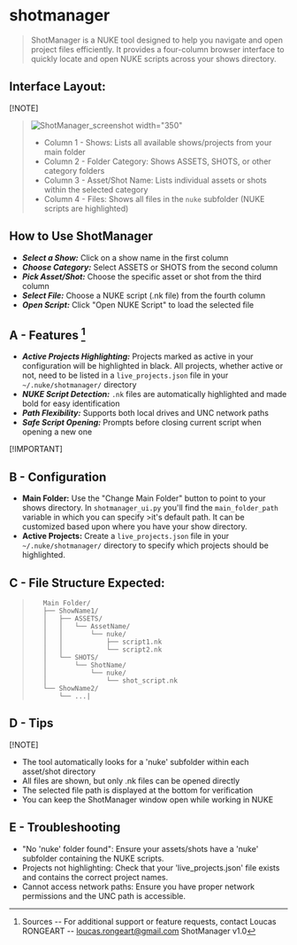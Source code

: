 # shotmanager
>ShotManager is a NUKE tool designed to help you navigate and open project files efficiently. It provides a four-column browser interface to quickly locate and open NUKE scripts across your shows directory.

## **Interface Layout**:
[!NOTE]
> ![ShotManager_screenshot width="350"](https://github.com/user-attachments/assets/ae7ab203-5d8f-41ef-bd35-7beaebfd17bc)
> - Column 1 - Shows: Lists all available shows/projects from your main folder
> - Column 2 - Folder Category: Shows ASSETS, SHOTS, or other category folders 
> - Column 3 - Asset/Shot Name: Lists individual assets or shots within the selected category 
> - Column 4 - Files: Shows all files in the `nuke` subfolder (NUKE scripts are highlighted)

## How to Use ShotManager
- **_Select a Show:_** Click on a show name in the first column 
- **_Choose Category:_** Select ASSETS or SHOTS from the second column 
- _**Pick Asset/Shot:**_ Choose the specific asset or shot from the third column 
- **_Select File:_** Choose a NUKE script (.nk file) from the fourth column 
- **_Open Script:_** Click "Open NUKE Script" to load the selected file 

## A - Features [^1]
- **_Active Projects Highlighting:_** Projects marked as active in your configuration will be highlighted in black. All projects, whether active or not, need to be listed in a `live_projects.json` file in your `~/.nuke/shotmanager/` directory 
- **_NUKE Script Detection:_** `.nk` files are automatically highlighted and made bold for easy identification 
- **_Path Flexibility:_** Supports both local drives and UNC network paths 
- **_Safe Script Opening:_** Prompts before closing current script when opening a new one 

[!IMPORTANT]
## B - Configuration
- **Main Folder:** Use the "Change Main Folder" button to point to your shows directory. In `shotmanager_ui.py` you'll find the `main_folder_path` variable in which you can specify >it's default path. It can be customized based upon where you have your show directory. 
- **Active Projects:** Create a `live_projects.json` file in your `~/.nuke/shotmanager/` directory to specify which projects should be highlighted. 

## C - File Structure Expected:
>        Main Folder/
>        ├── ShowName1/
>        │   ├── ASSETS/
>        │   │   └── AssetName/
>        │   │       └── nuke/
>        │   │           ├── script1.nk
>        │   │           └── script2.nk
>        │   └── SHOTS/
>        │       └── ShotName/
>        │           └── nuke/
>        │               └── shot_script.nk
>        └── ShowName2/
>            └── ...|

         
## D - Tips
[!NOTE]
- The tool automatically looks for a 'nuke' subfolder within each asset/shot directory 
- All files are shown, but only .nk files can be opened directly 
- The selected file path is displayed at the bottom for verification 
- You can keep the ShotManager window open while working in NUKE 

## E - Troubleshooting 
- "No 'nuke' folder found": Ensure your assets/shots have a 'nuke' subfolder containing the NUKE scripts. 
- Projects not highlighting: Check that your 'live_projects.json' file exists and contains the correct project names. 
- Cannot access network paths: Ensure you have proper network permissions and the UNC path is accessible. 

[^1]: Sources
-- For additional support or feature requests, contact Loucas RONGEART -- loucas.rongeart@gmail.com 
ShotManager v1.0 
